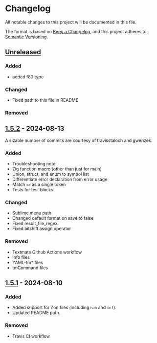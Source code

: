 # Changelog

All notable changes to this project will be documented in this file.

The format is based on [Keep a Changelog](https://keepachangelog.com/en/1.1.0/),
and this project adheres to [Semantic Versioning](https://semver.org/spec/v2.0.0.html).

## [Unreleased]

### Added

- added f80 type

### Changed

- Fixed path to this file in README

### Removed

## [1.5.2] - 2024-08-13

A sizable number of commits are courtesy of travisstaloch and gwenzek.

### Added

- Troubleshooting note
- Zig function macro (other than just for main)
- Union, struct, and enum to symbol list
- Differentiate error declaration from error usage
- Match `=>` as a single token
- Tests for test blocks

### Changed

- Sublime menu path
- Changed default format on save to false
- Fixed result_file_regex
- Fixed bitshift assign operator

### Removed

- Textmate Github Actions workflow
- Info files
- YAML-tm* files
- tmCommand files

## [1.5.1] - 2024-08-10

### Added

- Added support for Zon files (including `nan` and `inf`).
- Updated README path.

### Removed

- Travis CI workflow

[unreleased]: https://github.com/aidenfoxivey/sublime-zig-unofficial/compare/v1.5.2...HEAD

[1.5.2]: https://github.com/aidenfoxivey/sublime-zig-unofficial/compare/v1.5.1...v1.5.2

[1.5.1]: https://github.com/aidenfoxivey/sublime-zig-unofficial/releases/tag/v1.5.1
